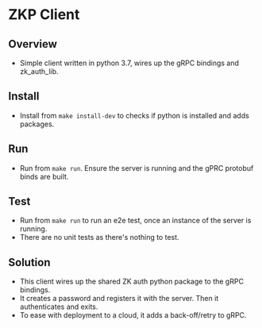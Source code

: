 # ZKP Client

## Overview

* Simple client written in python 3.7, wires up the gRPC bindings and zk_auth_lib.

## Install

* Install from `make install-dev` to checks if python is installed and adds packages.

## Run

* Run from `make run`. Ensure the server is running and the gPRC protobuf binds are built. 

## Test

* Run from `make run` to run an e2e test, once an instance of the server is running.
* There are no unit tests as there's nothing to test.

## Solution

* This client wires up the shared ZK auth python package to the gRPC bindings.
* It creates a password and registers it with the server. Then it authenticates and exits.
* To ease with deployment to a cloud, it adds a back-off/retry to gRPC.
